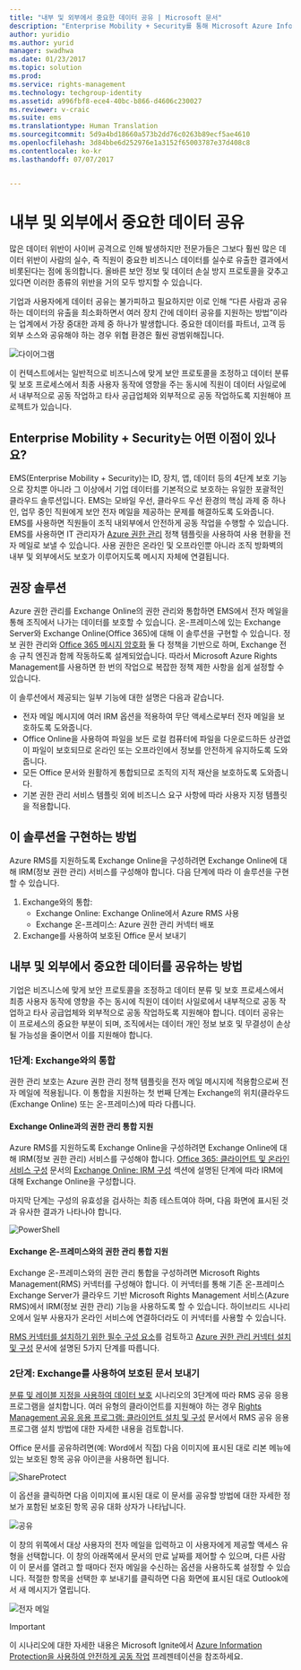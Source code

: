 ```yaml
---
title: "내부 및 외부에서 중요한 데이터 공유 | Microsoft 문서"
description: "Enterprise Mobility + Security를 통해 Microsoft Azure Information Protection 기능을 활용하여 내부 및 외부에서 중요한 데이터를 공유하는 방법을 설명하는 시나리오입니다."
author: yuridio
ms.author: yurid
manager: swadhwa
ms.date: 01/23/2017
ms.topic: solution
ms.prod: 
ms.service: rights-management
ms.technology: techgroup-identity
ms.assetid: a996fbf8-ece4-40bc-b866-d4606c230027
ms.reviewer: v-craic
ms.suite: ems
ms.translationtype: Human Translation
ms.sourcegitcommit: 5d9a4bd18660a573b2dd76c0263b89ecf5ae4610
ms.openlocfilehash: 3d84bbe6d252976e1a3152f65003787e37d408c8
ms.contentlocale: ko-kr
ms.lasthandoff: 07/07/2017


---
```


# <a name="share-sensitive-data-internally-and-externally"></a>내부 및 외부에서 중요한 데이터 공유

많은 데이터 위반이 사이버 공격으로 인해 발생하지만 전문가들은 그보다 훨씬 많은 데이터 위반이 사람의 실수, 즉 직원이 중요한 비즈니스 데이터를 실수로 유출한 결과에서 비롯된다는 점에 동의합니다. 올바른 보안 정보 및 데이터 손실 방지 프로토콜을 갖추고 있다면 이러한 종류의 위반을 거의 모두 방지할 수 있습니다.

기업과 사용자에게 데이터 공유는 불가피하고 필요하지만 이로 인해 “다른 사람과 공유하는 데이터의 유출을 최소화하면서 여러 장치 간에 데이터 공유를 지원하는 방법”이라는 업계에서 가장 중대한 과제 중 하나가 발생합니다. 중요한 데이터를 파트너, 고객 등 외부 소스와 공유해야 하는 경우 위협 환경은 훨씬 광범위해집니다.

![다이어그램](./media/share-sensitive-data/share-sensitive-data-fig1.png)

이 컨텍스트에서는 일반적으로 비즈니스에 맞게 보안 프로토콜을 조정하고 데이터 분류 및 보호 프로세스에서 최종 사용자 동작에 영향을 주는 동시에 직원이 데이터 사일로에서 내부적으로 공동 작업하고 타사 공급업체와 외부적으로 공동 작업하도록 지원해야 프로젝트가 있습니다.

## <a name="how-can-enterprise-mobility--security-help-you"></a>Enterprise Mobility + Security는 어떤 이점이 있나요?

EMS(Enterprise Mobility + Security)는 ID, 장치, 앱, 데이터 등의 4단계 보호 기능으로 장치뿐 아니라 그 이상에서 기업 데이터를 기본적으로 보호하는 유일한 포괄적인 클라우드 솔루션입니다. EMS는 모바일 우선, 클라우드 우선 환경의 핵심 과제 중 하나인, 업무 중인 직원에게 보안 전자 메일을 제공하는 문제를 해결하도록 도와줍니다. EMS를 사용하면 직원들이 조직 내외부에서 안전하게 공동 작업을 수행할 수 있습니다. EMS를 사용하면 IT 관리자가 [Azure 권한 관리](https://docs.microsoft.com/information-protection/understand-explore/what-is-azure-rms) 정책 템플릿을 사용하여 사용 현황을 전자 메일로 보낼 수 있습니다. 사용 권한은 온라인 및 오프라인뿐 아니라 조직 방화벽의 내부 및 외부에서도 보호가 이루어지도록 메시지 자체에 연결됩니다.

## <a name="recommended-solution"></a>권장 솔루션

Azure 권한 관리를 Exchange Online의 권한 관리와 통합하면 EMS에서 전자 메일을 통해 조직에서 나가는 데이터를 보호할 수 있습니다. 온-프레미스에 있는 Exchange Server와 Exchange Online(Office 365)에 대해 이 솔루션을 구현할 수 있습니다. 정보 권한 관리와 [Office 365 메시지 암호화](https://technet.microsoft.com/library/dn569285.aspx) 둘 다 정책을 기반으로 하며, Exchange 전송 규칙 엔진과 함께 작동하도록 설계되었습니다. 따라서 Microsoft Azure Rights Management를 사용하면 한 번의 작업으로 복잡한 정책 제한 사항을 쉽게 설정할 수 있습니다.

이 솔루션에서 제공되는 일부 기능에 대한 설명은 다음과 같습니다.

- 전자 메일 메시지에 여러 IRM 옵션을 적용하여 무단 액세스로부터 전자 메일을 보호하도록 도와줍니다.
- Office Online을 사용하여 파일을 보든 로컬 컴퓨터에 파일을 다운로드하든 상관없이 파일이 보호되므로 온라인 또는 오프라인에서 정보를 안전하게 유지하도록 도와줍니다.
- 모든 Office 문서와 원활하게 통합되므로 조직의 지적 재산을 보호하도록 도와줍니다.
- 기본 권한 관리 서비스 템플릿 외에 비즈니스 요구 사항에 따라 사용자 지정 템플릿을 적용합니다.


## <a name="how-to-implement-this-solution"></a>이 솔루션을 구현하는 방법

Azure RMS를 지원하도록 Exchange Online을 구성하려면 Exchange Online에 대해 IRM(정보 권한 관리) 서비스를 구성해야 합니다. 다음 단계에 따라 이 솔루션을 구현할 수 있습니다.

1. Exchange와의 통합:
    - Exchange Online: Exchange Online에서 Azure RMS 사용
    - Exchange 온-프레미스: Azure 권한 관리 커넥터 배포
2. Exchange를 사용하여 보호된 Office 문서 보내기

## <a name="how-to-share-sensitive-data-internally-and-externally"></a>내부 및 외부에서 중요한 데이터를 공유하는 방법

기업은 비즈니스에 맞게 보안 프로토콜을 조정하고 데이터 분류 및 보호 프로세스에서 최종 사용자 동작에 영향을 주는 동시에 직원이 데이터 사일로에서 내부적으로 공동 작업하고 타사 공급업체와 외부적으로 공동 작업하도록 지원해야 합니다. 데이터 공유는 이 프로세스의 중요한 부분이 되며, 조직에서는 데이터 개인 정보 보호 및 무결성이 손상될 가능성을 줄이면서 이를 지원해야 합니다.

### <a name="step-1-integration-with-exchange"></a>1단계: Exchange와의 통합

권한 관리 보호는 Azure 권한 관리 정책 템플릿을 전자 메일 메시지에 적용함으로써 전자 메일에 적용됩니다. 이 통합을 지원하는 첫 번째 단계는 Exchange의 위치(클라우드(Exchange Online) 또는 온-프레미스)에 따라 다릅니다.

#### <a name="enable-rights-management-integration-with-exchange-online"></a>Exchange Online과의 권한 관리 통합 지원

Azure RMS를 지원하도록 Exchange Online을 구성하려면 Exchange Online에 대해 IRM(정보 권한 관리) 서비스를 구성해야 합니다. [Office 365: 클라이언트 및 온라인 서비스 구성](https://docs.microsoft.com/rights-management/deploy-use/configure-office365) 문서의 [Exchange Online: IRM 구성](https://docs.microsoft.com/rights-management/deploy-use/configure-office365#exchange-online-irm-configuration) 섹션에 설명된 단계에 따라 IRM에 대해 Exchange Online을 구성합니다.

마지막 단계는 구성의 유효성을 검사하는 최종 테스트여야 하며, 다음 화면에 표시된 것과 유사한 결과가 나타나야 합니다.

![PowerShell](./media/share-sensitive-data/share-sensitive-data-fig2.png)

#### <a name="enable-rights-management-integration-with-exchange-on-premises"></a>Exchange 온-프레미스와의 권한 관리 통합 지원

Exchange 온-프레미스와의 권한 관리 통합을 구성하려면 Microsoft Rights Management(RMS) 커넥터를 구성해야 합니다. 이 커넥터를 통해 기존 온-프레미스 Exchange Server가 클라우드 기반 Microsoft Rights Management 서비스(Azure RMS)에서 IRM(정보 권한 관리) 기능을 사용하도록 할 수 있습니다. 하이브리드 시나리오에서 일부 사용자가 온라인 서비스에 연결하더라도 이 커넥터를 사용할 수 있습니다.

[RMS 커넥터를 설치하기 위한 필수 구성 요소](https://docs.microsoft.com/rights-management/deploy-use/deploy-rms-connector#prerequisites-for-the-rms-connector)를 검토하고 [Azure 권한 관리 커넥터 설치 및 구성](https://docs.microsoft.com/rights-management/deploy-use/install-configure-rms-connector) 문서에 설명된 5가지 단계를 따릅니다.

### <a name="step-2-send-a-protected-document-using-exchange"></a>2단계: Exchange를 사용하여 보호된 문서 보내기

[분류 및 레이블 지정을 사용하여 데이터 보호](infoprotect-secure-classify-scenario.md) 시나리오의 3단계에 따라 RMS 공유 응용 프로그램을 설치합니다. 여러 유형의 클라이언트를 지원해야 하는 경우 [Rights Management 공유 응용 프로그램: 클라이언트 설치 및 구성](https://docs.microsoft.com/rights-management/deploy-use/configure-sharing-app) 문서에서 RMS 공유 응용 프로그램 설치 방법에 대한 자세한 내용을 검토합니다.

Office 문서를 공유하려면(예: Word에서 직접) 다음 이미지에 표시된 대로 리본 메뉴에 있는 보호된 항목 공유 아이콘을 사용하면 됩니다.

![ShareProtect](./media/share-sensitive-data/share-sensitive-data-fig3.png)

이 옵션을 클릭하면 다음 이미지에 표시된 대로 이 문서를 공유할 방법에 대한 자세한 정보가 포함된 보호된 항목 공유 대화 상자가 나타납니다.

![공유](./media/share-sensitive-data/share-sensitive-data-fig4.png)

이 창의 위쪽에서 대상 사용자의 전자 메일을 입력하고 이 사용자에게 제공할 액세스 유형을 선택합니다. 이 창의 아래쪽에서 문서의 만료 날짜를 제어할 수 있으며, 다른 사람이 이 문서를 열려고 할 때마다 전자 메일을 수신하는 옵션을 사용하도록 설정할 수 있습니다. 적절한 항목을 선택한 후 보내기를 클릭하면 다음 화면에 표시된 대로 Outlook에서 새 메시지가 열립니다.

![전자 메일](./media/share-sensitive-data/share-sensitive-data-fig5.png)

> [!IMPORTANT]
> 이 시나리오에 대한 자세한 내용은 Microsoft Ignite에서 [Azure Information Protection을 사용하여 안전하게 공동 작업](https://myignite.microsoft.com/videos/49947) 프레젠테이션을 참조하세요.

